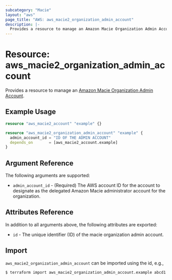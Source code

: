 ```yaml
---
subcategory: "Macie"
layout: "aws"
page_title: "AWS: aws_macie2_organization_admin_account"
description: |-
  Provides a resource to manage an Amazon Macie Organization Admin Account.
---
```


# Resource: aws_macie2_organization_admin_account

Provides a resource to manage an [Amazon Macie Organization Admin Account](https://docs.aws.amazon.com/macie/latest/APIReference/admin.html).

## Example Usage

```terraform
resource "aws_macie2_account" "example" {}

resource "aws_macie2_organization_admin_account" "example" {
  admin_account_id = "ID OF THE ADMIN ACCOUNT"
  depends_on       = [aws_macie2_account.example]
}
```

## Argument Reference

The following arguments are supported:

* `admin_account_id` - (Required) The AWS account ID for the account to designate as the delegated Amazon Macie administrator account for the organization.

## Attributes Reference

In addition to all arguments above, the following attributes are exported:

* `id` - The unique identifier (ID) of the macie organization admin account.

## Import

`aws_macie2_organization_admin_account` can be imported using the id, e.g.,

```
$ terraform import aws_macie2_organization_admin_account.example abcd1
```
